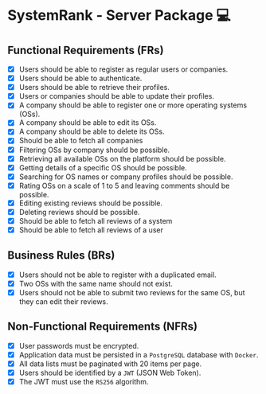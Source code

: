 # SystemRank - Server Package 💻

## Functional Requirements (FRs)

- [x] Users should be able to register as regular users or companies.
- [x] Users should be able to authenticate.
- [x] Users should be able to retrieve their profiles.
- [x] Users or companies should be able to update their profiles.
- [x] A company should be able to register one or more operating systems (OSs).
- [x] A company should be able to edit its OSs.
- [x] A company should be able to delete its OSs.
- [x] Should be able to fetch all companies
- [x] Filtering OSs by company should be possible.
- [x] Retrieving all available OSs on the platform should be possible.
- [x] Getting details of a specific OS should be possible.
- [x] Searching for OS names or company profiles should be possible.
- [x] Rating OSs on a scale of 1 to 5 and leaving comments should be possible.
- [x] Editing existing reviews should be possible.
- [x] Deleting reviews should be possible.
- [x] Should be able to fetch all reviews of a system
- [x] Should be able to fetch all reviews of a user

## Business Rules (BRs)

- [x] Users should not be able to register with a duplicated email.
- [x] Two OSs with the same name should not exist.
- [x] Users should not be able to submit two reviews for the same OS, but they can edit their reviews.

## Non-Functional Requirements (NFRs)

- [x] User passwords must be encrypted.
- [x] Application data must be persisted in a `PostgreSQL` database with `Docker`.
- [x] All data lists must be paginated with 20 items per page.
- [x] Users should be identified by a `JWT` (JSON Web Token).
- [x] The JWT must use the `RS256` algorithm.
